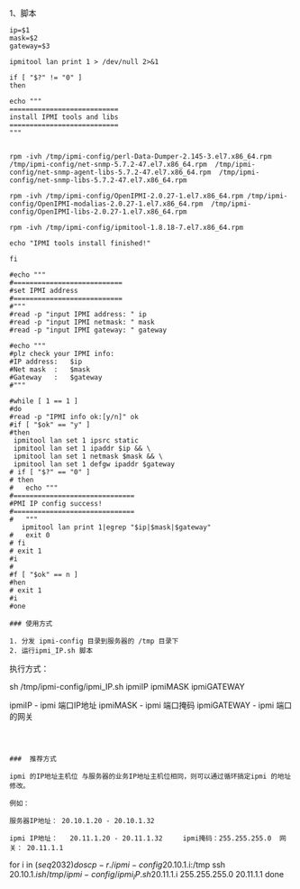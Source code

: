 1、脚本
```
ip=$1
mask=$2
gateway=$3

ipmitool lan print 1 > /dev/null 2>&1

if [ "$?" != "0" ]
then

echo """
===========================
install IPMI tools and libs
===========================
"""


rpm -ivh /tmp/ipmi-config/perl-Data-Dumper-2.145-3.el7.x86_64.rpm /tmp/ipmi-config/net-snmp-5.7.2-47.el7.x86_64.rpm  /tmp/ipmi-config/net-snmp-agent-libs-5.7.2-47.el7.x86_64.rpm  /tmp/ipmi-config/net-snmp-libs-5.7.2-47.el7.x86_64.rpm

rpm -ivh /tmp/ipmi-config/OpenIPMI-2.0.27-1.el7.x86_64.rpm /tmp/ipmi-config/OpenIPMI-modalias-2.0.27-1.el7.x86_64.rpm  /tmp/ipmi-config/OpenIPMI-libs-2.0.27-1.el7.x86_64.rpm

rpm -ivh /tmp/ipmi-config/ipmitool-1.8.18-7.el7.x86_64.rpm

echo "IPMI tools install finished!"

fi

#echo """
#===========================
#set IPMI address
#===========================
#"""
#read -p "input IPMI address: " ip
#read -p "input IPMI netmask: " mask
#read -p "input IPMI gateway: " gateway

#echo """
#plz check your IPMI info:
#IP address:   $ip
#Net mask  :   $mask
#Gateway   :   $gateway
#"""

#while [ 1 == 1 ]
#do
#read -p "IPMI info ok:[y/n]" ok
#if [ "$ok" == "y" ] 
#then
 ipmitool lan set 1 ipsrc static
 ipmitool lan set 1 ipaddr $ip && \
 ipmitool lan set 1 netmask $mask && \
 ipmitool lan set 1 defgw ipaddr $gateway
# if [ "$?" == "0" ]
# then
#   echo """
#==============================
#PMI IP config success!
#==============================
#   """ 
   ipmitool lan print 1|egrep "$ip|$mask|$gateway"
#   exit 0    
# fi
# exit 1
#i 
#
#f [ "$ok" == n ]
#hen
# exit 1
#i
#one
```


```
### 使用方式

1. 分发 ipmi-config 目录到服务器的 /tmp 目录下
2. 运行ipmi_IP.sh 脚本

```
执行方式：

sh /tmp/ipmi-config/ipmi_IP.sh  ipmiIP  ipmiMASK  ipmiGATEWAY

ipmiIP - ipmi 端口IP地址
ipmiMASK -  ipmi 端口掩码
ipmiGATEWAY - ipmi 端口的网关
```



###  推荐方式

ipmi 的IP地址主机位 与服务器的业务IP地址主机位相同，则可以通过循环搞定ipmi 的地址修改。

例如：

服务器IP地址： 20.10.1.20 - 20.10.1.32

ipmi IP地址：   20.11.1.20 - 20.11.1.32     ipmi掩码：255.255.255.0  网关： 20.11.1.1

```
for i in $(seq 20 32)
do
	scp -r ./ipmi-config 20.10.1.$i:/tmp
    ssh 20.10.1.$i sh /tmp/ipmi-config/ipmi_IP.sh  20.11.1.$i 255.255.255.0  20.11.1.1
done
```

```
